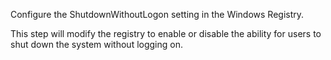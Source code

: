 Configure the ShutdownWithoutLogon setting in the Windows Registry.

This step will modify the registry to enable or disable the ability for 
users to shut down the system without logging on.